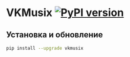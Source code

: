 # VKMusix [![PyPI version](https://badge.fury.io/py/vkmusix.svg)](https://badge.fury.io/py/vkmusix)

## Установка и обновление
```bash
pip install --upgrade vkmusix
